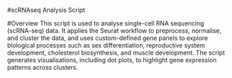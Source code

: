 #scRNAseq Analysis Script

#Overview
This script is used to analyse single-cell RNA sequencing (scRNA-seq) data. It applies the Seurat workflow to preprocess, normalise, and cluster the data, and uses custom-defined gene panels to explore biological processes such as sex differentiation, reproductive system development, cholesterol biosynthesis, and muscle development. The script generates visualisations, including dot plots, to highlight gene expression patterns across clusters.
